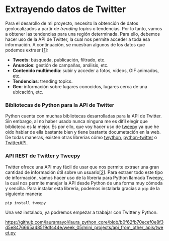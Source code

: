 # Extrayendo datos de Twitter

Para el desarollo de mi proyecto, necesito la obtención de datos geolocalizados a partir de _trending topics_ o tendencias. Por lo tanto, vamos a obtener las tendencias para una región determinada. Para ello, debemos hacer uso de la API de Twitter, la cual nos permite acceder a toda esa información. A continuación, se muestran algunos de los datos que podemos extraer [[1][1]]:

- **Tweets**: búsqueda, publicación, filtrado, etc.
- **Anuncios**: gestión de campañas, análisis, etc.
- **Contenido multimedia**: subir y acceder a fotos, vídeos, GIF animados, etc.
- **Tendencias**: trending topics.
- **Geo**: información sobre lugares conocidos, lugares cerca de una ubicación, etc.

### Bibliotecas de Python para la API de Twitter

Python cuenta con muchas bibliotecas desarrolladas para la API de Twitter. Sin embargo, al no haber usado nunca ninguna me es dífil elegir que biblioteca es la mejor. Es por ello, que voy hacer uso de [tweepy](https://github.com/tweepy/tweepy) ya que he oído hablar de ella bastante bien y tiene bastante documetación en la web. De todas maneras, existen otras librerías cómo [twython](https://github.com/ryanmcgrath/twython), [python-twitter](https://github.com/bear/python-twitter) o [TwitterAPI](https://github.com/geduldig/TwitterAPI).

### API REST de Twitter y Tweepy

Twitter ofrece una API muy fácil de usar que nos permite extraer una gran cantidad de información útil sobre un usuario[[2][2]]. Para extraer todo este tipo de información, vamos hacer uso de la librería para Python llamada Tweepy, la cual nos permite manejar la API desde Python de una forma muy cómoda y sencilla. Para instalar esta librería, podemos instalarla gracias a `pip` de la siguiente manera:

~~~
pip install tweepy
~~~

Una vez instalado, ya podremos empezar a trabajar con Twitter y Python.








https://github.com/lauramayol/laura_python_core/blob/b0f62fb70ecef0e8f3d5e8476665a48519dfc44e/week_05/mini_projects/api_from_other_apis/tweet.py

[1]: https://stackabuse.com/accessing-the-twitter-api-with-python/
[2]: https://geekandtechgirls.github.io/The-Spyder-Girl/project/2017/03/11/extrayendo-datos-twitter.html
